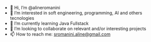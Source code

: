 - 👋 Hi, I’m @alineromanini
- 👀 I’m interested in soft engineering, programming, AI and others tecnologies 
- 🌱 I’m currently learning Java Fullstack
- 💞️ I’m looking to collaborate on relevant and/or interesting projects
- 📫 How to reach me: sromanini.aline@gmail.com

<!---
alineromanini/alineromanini is a ✨ special ✨ repository because its `README.md` (this file) appears on your GitHub profile.
You can click the Preview link to take a look at your changes.
--->
